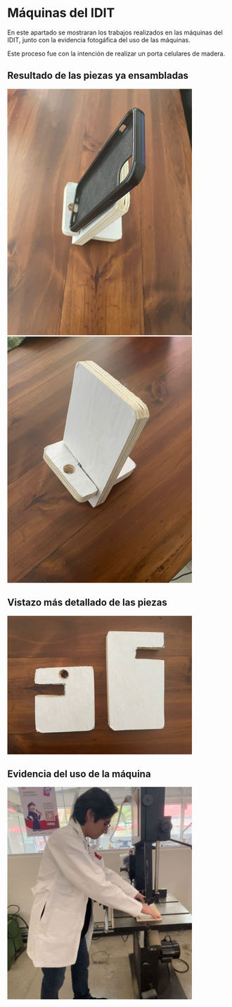 # Máquinas del IDIT

En este apartado se mostraran los trabajos realizados en las máquinas del IDIT, junto con la evidencia fotogáfica del uso de las máquinas.

Este proceso fue con la intención de realizar un porta celulares de madera.

## Resultado de las piezas ya ensambladas

<img src="recursos/imgs/Celular.jpeg" alt="Diagrama del sistema" width="420">

<img src="recursos/imgs/Porta.jpeg" alt="Diagrama del sistema" width="420">

## Vistazo más detallado de las piezas

<img src="recursos/imgs/Madera.jpeg" alt="Diagrama del sistema" width="420">

## Evidencia del uso de la máquina

<img src="recursos/imgs/Yo.jpeg" alt="Diagrama del sistema" width="420">

